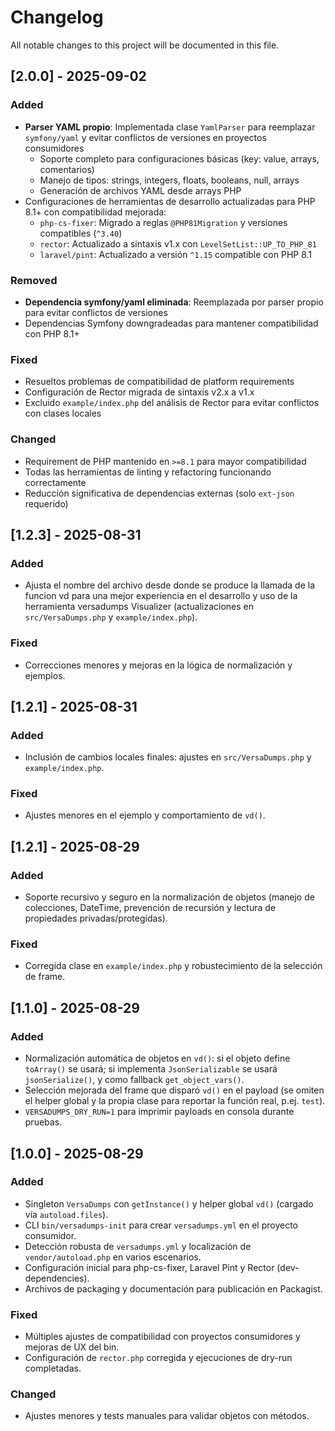 # Changelog

All notable changes to this project will be documented in this file.

## [2.0.0] - 2025-09-02
### Added
- **Parser YAML propio**: Implementada clase `YamlParser` para reemplazar `symfony/yaml` y evitar conflictos de versiones en proyectos consumidores
  - Soporte completo para configuraciones básicas (key: value, arrays, comentarios)
  - Manejo de tipos: strings, integers, floats, booleans, null, arrays
  - Generación de archivos YAML desde arrays PHP
- Configuraciones de herramientas de desarrollo actualizadas para PHP 8.1+ con compatibilidad mejorada:
  - `php-cs-fixer`: Migrado a reglas `@PHP81Migration` y versiones compatibles (`^3.40`)
  - `rector`: Actualizado a sintaxis v1.x con `LevelSetList::UP_TO_PHP_81`
  - `laravel/pint`: Actualizado a versión `^1.15` compatible con PHP 8.1

### Removed
- **Dependencia symfony/yaml eliminada**: Reemplazada por parser propio para evitar conflictos de versiones
- Dependencias Symfony downgradeadas para mantener compatibilidad con PHP 8.1+

### Fixed
- Resueltos problemas de compatibilidad de platform requirements
- Configuración de Rector migrada de sintaxis v2.x a v1.x
- Excluido `example/index.php` del análisis de Rector para evitar conflictos con clases locales

### Changed
- Requirement de PHP mantenido en `>=8.1` para mayor compatibilidad
- Todas las herramientas de linting y refactoring funcionando correctamente
- Reducción significativa de dependencias externas (solo `ext-json` requerido)

## [1.2.3] - 2025-08-31
### Added
- Ajusta el nombre del archivo desde donde se produce la llamada de la funcion vd para una mejor experiencia en el desarrollo y uso de la herramienta versadumps Visualizer (actualizaciones en `src/VersaDumps.php` y `example/index.php`).

### Fixed
- Correcciones menores y mejoras en la lógica de normalización y ejemplos.

## [1.2.1] - 2025-08-31
### Added
- Inclusión de cambios locales finales: ajustes en `src/VersaDumps.php` y `example/index.php`.

### Fixed
- Ajustes menores en el ejemplo y comportamiento de `vd()`.

## [1.2.1] - 2025-08-29
### Added
- Soporte recursivo y seguro en la normalización de objetos (manejo de colecciones, DateTime, prevención de recursión y lectura de propiedades privadas/protegidas).

### Fixed
- Corregida clase en `example/index.php` y robustecimiento de la selección de frame.

## [1.1.0] - 2025-08-29
### Added
- Normalización automática de objetos en `vd()`: si el objeto define `toArray()` se usará; si implementa `JsonSerializable` se usará `jsonSerialize()`, y como fallback `get_object_vars()`.
- Selección mejorada del frame que disparó `vd()` en el payload (se omiten el helper global y la propia clase para reportar la función real, p.ej. `test`).
- `VERSADUMPS_DRY_RUN=1` para imprimir payloads en consola durante pruebas.

## [1.0.0] - 2025-08-29
### Added
- Singleton `VersaDumps` con `getInstance()` y helper global `vd()` (cargado vía `autoload.files`).
- CLI `bin/versadumps-init` para crear `versadumps.yml` en el proyecto consumidor.
- Detección robusta de `versadumps.yml` y localización de `vendor/autoload.php` en varios escenarios.
- Configuración inicial para php-cs-fixer, Laravel Pint y Rector (dev-dependencies).
- Archivos de packaging y documentación para publicación en Packagist.

### Fixed
- Múltiples ajustes de compatibilidad con proyectos consumidores y mejoras de UX del bin.
- Configuración de `rector.php` corregida y ejecuciones de dry-run completadas.



### Changed
- Ajustes menores y tests manuales para validar objetos con métodos.
